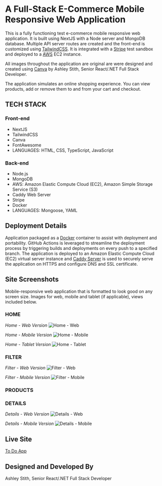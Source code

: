 # A Full-Stack E-Commerce Mobile Responsive Web Application
This is a fully functioning test e-commerce mobile responsive web application. It is built using NextJS with a Node server and MongoDB database. Multiple API server routes are created and the front-end is customized using [TailwindCSS](http://tailwindcss.com). It is integrated with a [Stripe](https://stripe.com/) test sandbox and deployed to a [AWS](https://aws.amazon.com/) EC2 instance. 

All images throughout the application are original are were designed and created using [Canva](https://www.canva.com/) by Ashley Stith, Senior React/.NET Full Stack Developer.

The application simulates an online shopping experience.  You can view products, add or remove them to and from your cart and checkout.

## TECH STACK
### Front-end
- NextJS
- TailwindCSS
- Canva
- FontAwesome
- LANGUAGES: HTML, CSS, TypeScript, JavaScript

### Back-end
- Node.js
- MongoDB
- AWS: Amazon Elastic Compute Cloud (EC2), Amazon Simple Storage Service (S3)
- Caddy Web Server
- Stripe
- Docker
- LANGUAGES: Mongoose, YAML

## Deployment Details
Application packaged as a [Docker](https://www.docker.com/) container to assist with deployment and portability.  GitHub Actions is leveraged to streamline the deployment process by triggering builds and deployments on every push to a specified branch. The application is deployed to an Amazon Elastic Compute Cloud (EC2) virtual server instance and [Caddy Server](http://https://caddyserver.com/) is used to securely serve the application on HTTPS and configure DNS and SSL certificate.  

## Site Screenshots
Mobile-responsive web application that is formatted to look good on any screen size.  Images for web, mobile and tablet (if applicable), views included below.

### HOME
*Home - Web Version*
![Home - Web](/public/screenshots/home-web-1.PNG "Home - Web Version")

*Home - Mobile Version*
![Home - Mobile](/public/screenshots/home-mobile-1.PNG "Home - Mobile Version")

*Home - Tablet Version*
![Home - Tablet](/public/screenshots/home-tab-1.PNG "Home - Tablet Version")

### FILTER
*Filter - Web Version*
![Filter - Web](/public/screenshots/filter-web-1.PNG "Filter - Web Version")

*Filter - Mobile Version*
![Filter - Mobile](/public/screenshots/filter-mobile-1.PNG "Filter - Mobile Version")

### PRODUCTS


### DETAILS
*Details - Web Version*
![Details - Web](/public/screenshots/home-details-1.PNG "Details - Web Version")

*Details - Mobile Version*
![Details - Mobile](/public/screenshots/mobile-details-1.PNG "Details - Mobile Version")

## Live Site
[To Do App](https://ecommerce-beauty.atozionwebdesign.com/)

## Designed and Developed By
Ashley Stith, Senior React/.NET Full Stack Developer
